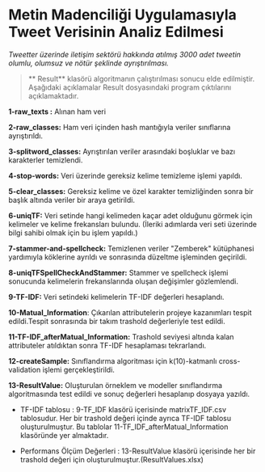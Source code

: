 # Metin Madenciliği Uygulamasıyla Tweet Verisinin Analiz Edilmesi

*Tweetter üzerinde iletişim sektörü hakkında atılmış 3000 adet tweetin olumlu, olumsuz ve nötür şeklinde ayrıştırılması.* 

>** Result** klasörü algoritmanın çalıştırılması sonucu elde edilmiştir.
> Aşağıdaki açıklamalar Result dosyasındaki program çıktılarını açıklamaktadır. 

**1-raw_texts :** Alınan ham veri

**2-raw_classes:** Ham veri içinden hash mantığıyla veriler sınıflarına ayrıştırıldı.

**3-splitword_classes:** Ayrıştırılan veriler arasındaki boşluklar ve bazı karakterler temizlendi.

**4-stop-words:** Veri üzerinde gereksiz kelime temizleme işlemi yapıldı.

**5-clear_classes:** Gereksiz kelime ve özel karakter temizliğinden sonra bir başlık altında veriler bir araya getirildi.

**6-uniqTF:** Veri setinde hangi kelimeden kaçar adet olduğunu görmek için kelimeler ve kelime frekansları bulundu. (İleriki adımlarda veri seti üzerinde bilgi sahibi olmak için bu işlem yapıldı.)

**7-stammer-and-spellcheck:** Temizlenen veriler "Zemberek" kütüphanesi yardımıyla köklerine ayrıldı ve sonrasında düzeltme işleminden geçirildi.

**8-uniqTFSpellCheckAndStammer:** Stammer ve spellcheck işlemi sonucunda kelimelerin frekanslarında oluşan değişimler gözlemlendi.

**9-TF-IDF:** Veri setindeki kelimelerin TF-IDF değerleri hesaplandı.

**10-Matual_Information**: Çıkarılan attributelerin projeye kazanımları tespit edildi.Tespit sonrasında bir takım trashold değerleriyle test edildi.

**11-TF-IDF_afterMatual_Information:** Trashold seviyesi altında kalan attributeler atıldıktan sonra TF-IDF hesaplaması tekrarlandı.

**12-createSample:** Sınıflandırma algoritması için k(10)-katmanlı cross-validation işlemi gerçekleştirildi.

**13-ResultValue:** Oluşturulan örneklem ve modeller sınıflandırma algoritmasında test edildi ve sonuç değerleri hesaplanıp dosyaya yazıldı.


* TF-IDF tablosu : 9-TF_IDF klasörü içerisinde matrixTF_IDF.csv tablosudur. Her bir trashold değeri içinde ayrıca TF-IDF tablosu oluşturulmuştur. Bu tablolar 11-TF_IDF_afterMatual_Information klasöründe yer almaktadır.

* Performans Ölçüm Değerleri : 13-ResultValue klasörü içerisinde her bir trashold değeri için oluşturulmuştur.(ResultValues.xlsx)
